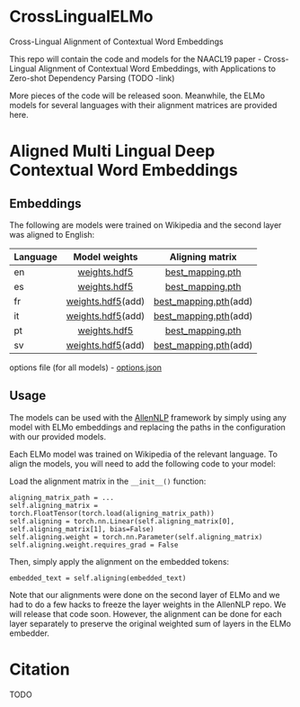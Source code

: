 # CrossLingualELMo
Cross-Lingual Alignment of Contextual Word Embeddings

This repo will contain the code and models for the NAACL19 paper - Cross-Lingual Alignment of Contextual Word Embeddings,  with Applications to Zero-shot Dependency Parsing (TODO -link)

More pieces of the code will be released soon. Meanwhile, the ELMo models for several languages with their alignment matrices are provided here. 


# Aligned Multi Lingual Deep Contextual Word Embeddings

## Embeddings

The following are models were trained on Wikipedia and the second layer was aligned to English:

| Language        | Model weights | Aligning matrix  |
| ------------- |:-------------:| :-----:|
| en     | [weights.hdf5](https://www.dropbox.com/s/1h62kc1qdcuyy2u/en_weights.hdf5?dl=0) | [best_mapping.pth](https://www.dropbox.com/s/nufj4pxxgv5838r/en_best_mapping.pth?dl=0) |
| es     | [weights.hdf5](https://www.dropbox.com/s/ygfjm7zmufl5gu2/es_weights.hdf5?dl=0) | [best_mapping.pth](https://www.dropbox.com/s/6kqot8ssy66d5u0/es_best_mapping.pth?dl=0) |
| fr     | [weights.hdf5]()(add) | [best_mapping.pth]()(add) |
| it     | [weights.hdf5]()(add) | [best_mapping.pth]()(add) |
| pt     | [weights.hdf5](https://www.dropbox.com/s/ul82jsal1khfw5b/pt_weights.hdf5?dl=0) | [best_mapping.pth](https://www.dropbox.com/s/skdfz6zfud24iup/pt_best_mapping.pth?dl=0) |
| sv     | [weights.hdf5]()(add) | [best_mapping.pth]()(add) |


options file (for all models) - [options.json](https://www.dropbox.com/s/ypjuzlf7kj957g3/options262.json?dl=0)

## Usage

The models can be used with the [AllenNLP](https://allennlp.org) framework by simply using any model with ELMo embeddings and replacing the paths in the configuration with our provided models.

Each ELMo model was trained on Wikipedia of the relevant language. To align the models, you will need to add the following code to your model:

Load the alignment matrix in the `__init__()` function:

```
aligning_matrix_path = ...
self.aligning_matrix = torch.FloatTensor(torch.load(aligning_matrix_path))
self.aligning = torch.nn.Linear(self.aligning_matrix[0], self.aligning_matrix[1], bias=False)
self.aligning.weight = torch.nn.Parameter(self.aligning_matrix)
self.aligning.weight.requires_grad = False
```

Then, simply apply the alignment on the embedded tokens:
```
embedded_text = self.aligning(embedded_text)
```

Note that our alignments were done on the second layer of ELMo and we had to do a few hacks to freeze the layer weights in the AllenNLP repo. We will release that code soon. However, the alignment can be done for each layer separately to preserve the original weighted sum of layers in the ELMo embedder.



# Citation

TODO
